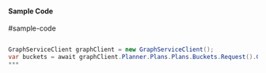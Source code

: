 #### Sample Code
#sample-code 

```C#

GraphServiceClient graphClient = new GraphServiceClient();
var buckets = await graphClient.Planner.Plans.Plans.Buckets.Request().GetAsync();
*** 

```